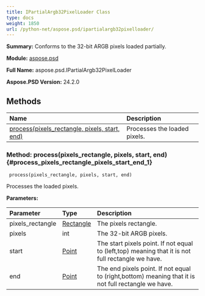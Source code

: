 ```yaml
---
title: IPartialArgb32PixelLoader Class
type: docs
weight: 1850
url: /python-net/aspose.psd/ipartialargb32pixelloader/
---
```


**Summary:** Conforms to the 32-bit ARGB pixels loaded partially.

**Module:** [aspose.psd](/psd/python-net/aspose.psd/)

**Full Name:** aspose.psd.IPartialArgb32PixelLoader

**Aspose.PSD Version:** 24.2.0

## **Methods**
| **Name** | **Description** |
| :- | :- |
| [process(pixels_rectangle, pixels, start, end)](#process_pixels_rectangle_pixels_start_end_1) | Processes the loaded pixels. |


### Method: process(pixels_rectangle, pixels, start, end) {#process_pixels_rectangle_pixels_start_end_1}


```
 process(pixels_rectangle, pixels, start, end) 
```

Processes the loaded pixels.

**Parameters:**

| Parameter | Type | Description |
| :- | :- | :- |
| pixels_rectangle | [Rectangle](/psd/python-net/aspose.psd/rectangle) | The pixels rectangle. |
| pixels | int | The 32-bit ARGB pixels. |
| start | [Point](/psd/python-net/aspose.psd/point) | The start pixels point. If not equal to (left,top) meaning that it is not full rectangle we have. |
| end | [Point](/psd/python-net/aspose.psd/point) | The end pixels point. If not equal to (right,bottom) meaning that it is not full rectangle we have. |

